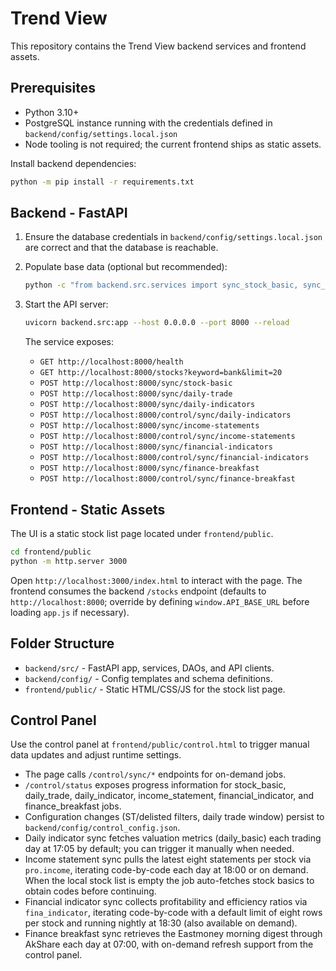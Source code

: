 ﻿# Trend View

This repository contains the Trend View backend services and frontend assets.

## Prerequisites

- Python 3.10+
- PostgreSQL instance running with the credentials defined in `backend/config/settings.local.json`
- Node tooling is not required; the current frontend ships as static assets.

Install backend dependencies:

```sh
python -m pip install -r requirements.txt
```

## Backend - FastAPI

1. Ensure the database credentials in `backend/config/settings.local.json` are correct and that the database is reachable.
2. Populate base data (optional but recommended):

   ```sh
   python -c "from backend.src.services import sync_stock_basic, sync_daily_trade; sync_stock_basic(); sync_daily_trade(batch_size=50, window_days=30)"
   ```

3. Start the API server:

   ```sh
   uvicorn backend.src:app --host 0.0.0.0 --port 8000 --reload
   ```

   The service exposes:
   - `GET http://localhost:8000/health`
   - `GET http://localhost:8000/stocks?keyword=bank&limit=20`
   - `POST http://localhost:8000/sync/stock-basic`
   - `POST http://localhost:8000/sync/daily-trade`
   - `POST http://localhost:8000/sync/daily-indicators`
   - `POST http://localhost:8000/control/sync/daily-indicators`
   - `POST http://localhost:8000/sync/income-statements`
   - `POST http://localhost:8000/control/sync/income-statements`
   - `POST http://localhost:8000/sync/financial-indicators`
   - `POST http://localhost:8000/control/sync/financial-indicators`
   - `POST http://localhost:8000/sync/finance-breakfast`
   - `POST http://localhost:8000/control/sync/finance-breakfast`

## Frontend - Static Assets

The UI is a static stock list page located under `frontend/public`.

```sh
cd frontend/public
python -m http.server 3000
```

Open `http://localhost:3000/index.html` to interact with the page. The frontend consumes the backend `/stocks` endpoint (defaults to `http://localhost:8000`; override by defining `window.API_BASE_URL` before loading `app.js` if necessary).

## Folder Structure

- `backend/src/` - FastAPI app, services, DAOs, and API clients.
- `backend/config/` - Config templates and schema definitions.
- `frontend/public/` - Static HTML/CSS/JS for the stock list page.

## Control Panel

Use the control panel at `frontend/public/control.html` to trigger manual data updates and adjust runtime settings.
- The page calls `/control/sync/*` endpoints for on-demand jobs.
- `/control/status` exposes progress information for stock_basic, daily_trade, daily_indicator, income_statement, financial_indicator, and finance_breakfast jobs.
- Configuration changes (ST/delisted filters, daily trade window) persist to `backend/config/control_config.json`.
- Daily indicator sync fetches valuation metrics (daily_basic) each trading day at 17:05 by default; you can trigger it manually when needed.
- Income statement sync pulls the latest eight statements per stock via `pro.income`, iterating code-by-code each day at 18:00 or on demand. When the local stock list is empty the job auto-fetches stock basics to obtain codes before continuing.
- Financial indicator sync collects profitability and efficiency ratios via `fina_indicator`, iterating code-by-code with a default limit of eight rows per stock and running nightly at 18:30 (also available on demand).
- Finance breakfast sync retrieves the Eastmoney morning digest through AkShare each day at 07:00, with on-demand refresh support from the control panel.




